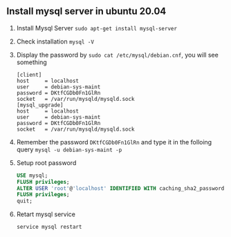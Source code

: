 ## Install mysql server in ubuntu 20.04
1. Install Mysql Server `sudo apt-get install mysql-server`
2. Check installation `mysql -V`
3. Display the password by `sudo cat /etc/mysql/debian.cnf`, you will see something
    ```
    [client]
    host     = localhost
    user     = debian-sys-maint
    password = DKtfCGDb0Fn1GlRn
    socket   = /var/run/mysqld/mysqld.sock
    [mysql_upgrade]
    host     = localhost
    user     = debian-sys-maint
    password = DKtfCGDb0Fn1GlRn
    socket   = /var/run/mysqld/mysqld.sock
    ```
4. Remember the password `DKtfCGDb0Fn1GlRn` and type it in the folloing query `mysql -u debian-sys-maint -p`

5. Setup root password
    ``` sql
    USE mysql;
    FLUSH privileges;
    ALTER USER 'root'@'localhost' IDENTIFIED WITH caching_sha2_password BY 'your_password';
    FLUSH privileges;
    quit;
    ```
6. Retart mysql service
    ``` bash
    service mysql restart
    ```
